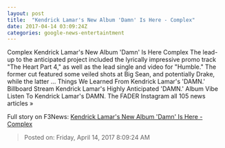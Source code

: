 ```yaml
---
layout: post
title:  "Kendrick Lamar's New Album 'Damn' Is Here - Complex"
date: 2017-04-14 03:09:24Z
categories: google-news-entertaintment
---
```


Complex Kendrick Lamar's New Album 'Damn' Is Here Complex The lead-up to the anticipated project included the lyrically impressive promo track "The Heart Part 4," as well as the lead single and video for "Humble." The former cut featured some veiled shots at Big Sean, and potentially Drake, while the latter ... Things We Learned From Kendrick Lamar's 'DAMN.' Billboard Stream Kendrick Lamar's Highly Anticipated 'DAMN.' Album Vibe Listen To Kendrick Lamar's DAMN. The FADER Instagram all 105 news articles »


Full story on F3News: [Kendrick Lamar's New Album 'Damn' Is Here - Complex](http://www.f3nws.com/n/JNdvED)

> Posted on: Friday, April 14, 2017 8:09:24 AM
